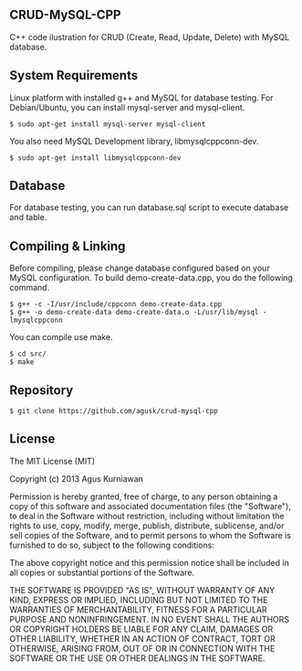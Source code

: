 ## CRUD-MySQL-CPP
C++ code ilustration for CRUD (Create, Read, Update, Delete) with MySQL database.


## System Requirements

Linux platform with installed g++ and MySQL for database testing. For Debian/Ubuntu, you can install mysql-server and mysql-client.

	$ sudo apt-get install mysql-server mysql-client

You also need MySQL Development library, libmysqlcppconn-dev.

	$ sudo apt-get install libmysqlcppconn-dev

## Database

For database testing, you can run database.sql script to execute database and table.

## Compiling & Linking

Before compiling, please change database configured based on your MySQL configuration. To build demo-create-data.cpp, you do the following command. 

	$ g++ -c -I/usr/include/cppconn demo-create-data.cpp 
	$ g++ -o demo-create-data demo-create-data.o -L/usr/lib/mysql -lmysqlcppconn


You can compile use make.

    $ cd src/
    $ make
  

## Repository

    $ git clone https://github.com/agusk/crud-mysql-cpp


## License

The MIT License (MIT)

Copyright (c) 2013 Agus Kurniawan

Permission is hereby granted, free of charge, to any person obtaining a copy of
this software and associated documentation files (the "Software"), to deal in
the Software without restriction, including without limitation the rights to
use, copy, modify, merge, publish, distribute, sublicense, and/or sell copies of
the Software, and to permit persons to whom the Software is furnished to do so,
subject to the following conditions:

The above copyright notice and this permission notice shall be included in all
copies or substantial portions of the Software.

THE SOFTWARE IS PROVIDED "AS IS", WITHOUT WARRANTY OF ANY KIND, EXPRESS OR
IMPLIED, INCLUDING BUT NOT LIMITED TO THE WARRANTIES OF MERCHANTABILITY, FITNESS
FOR A PARTICULAR PURPOSE AND NONINFRINGEMENT. IN NO EVENT SHALL THE AUTHORS OR
COPYRIGHT HOLDERS BE LIABLE FOR ANY CLAIM, DAMAGES OR OTHER LIABILITY, WHETHER
IN AN ACTION OF CONTRACT, TORT OR OTHERWISE, ARISING FROM, OUT OF OR IN
CONNECTION WITH THE SOFTWARE OR THE USE OR OTHER DEALINGS IN THE SOFTWARE.
